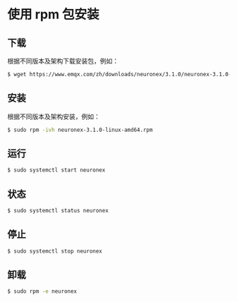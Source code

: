 # 使用 rpm 包安装

## 下载

根据不同版本及架构下载安装包，例如：

```bash
$ wget https://www.emqx.com/zh/downloads/neuronex/3.1.0/neuronex-3.1.0-linux-amd64.rpm
```

## 安装

根据不同版本及架构安装，例如：

```bash
$ sudo rpm -ivh neuronex-3.1.0-linux-amd64.rpm
```

## 运行

```bash
$ sudo systemctl start neuronex
```

## 状态

```bash
$ sudo systemctl status neuronex
```

## 停止

```bash
$ sudo systemctl stop neuronex
```

## 卸载

```bash
$ sudo rpm -e neuronex
```
